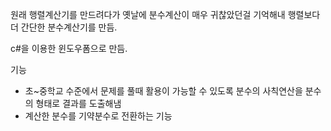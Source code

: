 원래 행렬계산기를 만드려다가 옛날에 분수계산이 매우 귀찮았던걸 기억해내 행렬보다 더 간단한 분수계산기를 만듬.

c#을 이용한 윈도우폼으로 만듬.

기능
- 초~중학교 수준에서 문제를 풀때 활용이 가능할 수 있도록 분수의 사칙연산을 분수의 형태로 결과를 도출해냄
- 계산한 분수를 기약분수로 전환하는 기능
